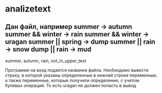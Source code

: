 # analizetext

Дан файл, например
summer -> autumn
summer && winter -> rain
summer && winter -> uragan
summer || spring -> dump
summer || rain -> snow
dump || rain -> mud
----------------------------
summer, autumn, rain, not_in_upper_text

Программе на вход подается название файла.
Необходимо вывести строку, в которой указаны определенные в нижней строке переменные, 
а также переменные, которые получили определение, с учетом булевых операций.
То есть uragan не должен попасть в вывод
